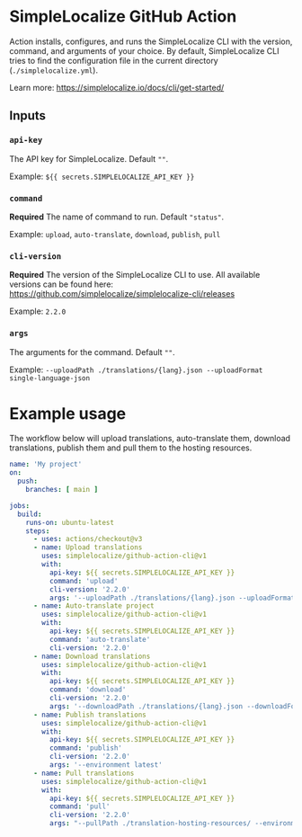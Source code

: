# SimpleLocalize GitHub Action

Action installs, configures, and runs the SimpleLocalize CLI with the version, command, and arguments of your choice.
By default, SimpleLocalize CLI tries to find the configuration file in the current directory (`./simplelocalize.yml`).

Learn more: https://simplelocalize.io/docs/cli/get-started/


## Inputs

### `api-key`

The API key for SimpleLocalize. Default `""`.

Example: `${{ secrets.SIMPLELOCALIZE_API_KEY }}`

### `command`

**Required** The name of command to run. Default `"status"`.

Example: `upload`, `auto-translate`, `download`, `publish`, `pull`

### `cli-version`

**Required** The version of the SimpleLocalize CLI to use.
All available versions can be found here: https://github.com/simplelocalize/simplelocalize-cli/releases

Example: `2.2.0`

### `args`

The arguments for the command. Default `""`.

Example: `--uploadPath ./translations/{lang}.json --uploadFormat single-language-json`

# Example usage

The workflow below will upload translations, auto-translate them,
download translations, publish them and pull them to the hosting resources.

```yml
name: 'My project'
on:
  push:
    branches: [ main ]

jobs:
  build:
    runs-on: ubuntu-latest
    steps:
      - uses: actions/checkout@v3
      - name: Upload translations
        uses: simplelocalize/github-action-cli@v1
        with:
          api-key: ${{ secrets.SIMPLELOCALIZE_API_KEY }}
          command: 'upload'
          cli-version: '2.2.0'
          args: '--uploadPath ./translations/{lang}.json --uploadFormat single-language-json --dryRun'
      - name: Auto-translate project
        uses: simplelocalize/github-action-cli@v1
        with:
          api-key: ${{ secrets.SIMPLELOCALIZE_API_KEY }}
          command: 'auto-translate'
          cli-version: '2.2.0'
      - name: Download translations
        uses: simplelocalize/github-action-cli@v1
        with:
          api-key: ${{ secrets.SIMPLELOCALIZE_API_KEY }}
          command: 'download'
          cli-version: '2.2.0'
          args: '--downloadPath ./translations/{lang}.json --downloadFormat single-language-json'
      - name: Publish translations
        uses: simplelocalize/github-action-cli@v1
        with:
          api-key: ${{ secrets.SIMPLELOCALIZE_API_KEY }}
          command: 'publish'
          cli-version: '2.2.0'
          args: '--environment latest'
      - name: Pull translations
        uses: simplelocalize/github-action-cli@v1
        with:
          api-key: ${{ secrets.SIMPLELOCALIZE_API_KEY }}
          command: 'pull'
          cli-version: '2.2.0'
          args: "--pullPath ./translation-hosting-resources/ --environment latest --filterRegex '_index.json'"
```

